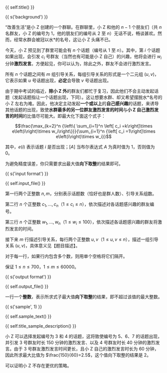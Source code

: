 {{ self.title() }}

{{ s('background') }}

“改善生活”是小 Z 创建的一个群聊。在群聊里，小 Z 和他的 $n-1$ 个朋友们（共 $n$ 名群友，小 Z 的编号为 $1$，他的朋友们的编号从 $2$ 至 $n$）无话不说，畅谈甚欢。然而，经常水群会被冠以水*的名号，这让小 Z 头痛不已。

今天，小 Z 预见到了群里可能会有 $n$ 个话题（编号从 $1$ 至 $n$）。其中，第 $i$ 个话题如果出现，会引发 $c_i$ 号群友（当然也有可能是小 Z 自己）的兴趣，他将会进行 $w_i$ 分钟**激烈发言**。方便起见，你可以认为，除此之外，群友不会进行激烈发言。

所有 $n$ 个话题之间有 $m$ 组引导关系，每组引导关系的形式是一个二元组 $\left(u,v\right)$，它表示如果 $u$ 号话题出现，**必定**会导致 $v$ 号话题出现。

由于期中考试的临近，**除小 Z 外**的群友们都忙于复习，因此他们不会主动发起话题（发起话题指让一个话题出现，下同）。这让想要水群、却又希望摆脱水*名号的小 Z 左右为难。因此，他决定主动发起**一个或以上**的**自己感兴趣**的话题，来诱导其他话题的出现，致使**水群最多的另一位群友激烈发言的时间**与**小 Z 自己激烈发言的时间**的比值尽可能大。即最大化下面这个式子：

$$\frac{\max_{k=2}^n {\left\{ \sum_{i=1}^n \left[ c_i =k\right]\times e\left(i\right)\times w_i\right\}}}{\sum_{i=1}^n {\left[ c_i =1\right]\times e\left(i\right)\times w_i}}$$

其中，$e\left( i\right)$ 表示话题 $i$ 是否出现；$\left[ A\right]$ 当布尔表达式 $A$ 为真时值为 $1$，否则值为 $0$。

为避免精度误差，你只需要求出最大值**向下取整**的结果即可。

{{ s('input format') }}

{{ self.input_file() }}

第一行两个正整数 $n,m$，分别表示话题数（恰好也是群人数）、引导关系组数。

第二行 $n$ 个正整数 $c_1,\dots, c_n$（$1\leq c_i\leq n$），依次描述对各话题感兴趣的群友编号。

第三行 $n$ 个正整数 $w_1,\dots, w_n$（$1\leq w_i\leq 100$），依次描述各话题感兴趣的群友将激烈发言的时间。

接下来 $m$ 行描述引导关系，每行两个正整数 $u,v$（$1\leq u,v\leq n$），描述一组引导关系 $\left(u,v\right)$，具体意义见【题目描述】。

对于每一行，如果行内包含多个数，则用单个空格将它们隔开。

保证 $1\leq n\leq 700$，$1\leq m\leq 60000$。

{{ s('output format') }}

{{ self.output_file() }}

一行一个**整数**，表示所求式子最大值**向下取整**的结果，即不超过该值的最大整数。

{{ s('sample', 1) }}

{{ self.sample_text() }}

{{ self.title_sample_description() }}

小 Z 可以选择发起编号为 3 和 4 的话题，这将致使编号为 5、6、7 的话题出现，并引发 3 号群友时长 $150$ 分钟的激烈发言、以及 4 号群友时长 $40$ 分钟的激烈发言。由于 $3$ 号群友激烈发言时间更长，且小 Z 自己的激烈发言时长为 $60$ 分钟，因此所求最大比值为 $\frac{150}{60}=2.5$，这个值向下取整的结果是 $2$。

可以证明小 Z 不存在更优的策略。
